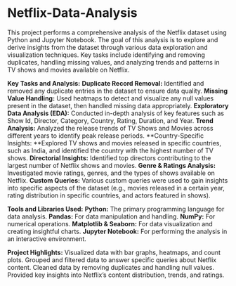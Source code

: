 # Netflix-Data-Analysis

This project performs a comprehensive analysis of the Netflix dataset using Python and Jupyter Notebook. The goal of this analysis is to explore and derive insights from the dataset through various data exploration and visualization techniques. Key tasks include identifying and removing duplicates, handling missing values, and analyzing trends and patterns in TV shows and movies available on Netflix.

**Key Tasks and Analysis:**
**Duplicate Record Removal:** Identified and removed any duplicate entries in the dataset to ensure data quality.
**Missing Value Handling:** Used heatmaps to detect and visualize any null values present in the dataset, then handled missing data appropriately.
**Exploratory Data Analysis (EDA):** Conducted in-depth analysis of key features such as Show Id, Director, Category, Country, Rating, Duration, and Year.
**Trend Analysis:** Analyzed the release trends of TV Shows and Movies across different years to identify peak release periods.
**Country-Specific Insights: **Explored TV shows and movies released in specific countries, such as India, and identified the country with the highest number of TV shows.
**Directorial Insights:** Identified top directors contributing to the largest number of Netflix shows and movies.
**Genre & Ratings Analysis:** Investigated movie ratings, genres, and the types of shows available on Netflix.
**Custom Queries:** Various custom queries were used to gain insights into specific aspects of the dataset (e.g., movies released in a certain year, rating distribution in specific countries, and actors featured in shows).

**Tools and Libraries Used:**
**Python:** The primary programming language for data analysis.
**Pandas:** For data manipulation and handling.
**NumPy:** For numerical operations.
**Matplotlib & Seaborn:** For data visualization and creating insightful charts.
**Jupyter Notebook:** For performing the analysis in an interactive environment.

**Project Highlights:**
Visualized data with bar graphs, heatmaps, and count plots.
Grouped and filtered data to answer specific queries about Netflix content.
Cleaned data by removing duplicates and handling null values.
Provided key insights into Netflix’s content distribution, trends, and ratings.
